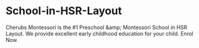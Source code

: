 # School-in-HSR-Layout
 Cherubs Montessori is the #1 Preschool &amp;amp; Montessori School in HSR Layout. We provide excellent early childhood education for your child. Enrol Now
